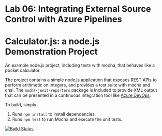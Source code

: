 
# Lab 06: Integrating External Source Control with Azure Pipelines



Calculator.js: a node.js Demonstration Project
==============================================
An example node.js project, including tests with mocha, that behaves like
a pocket calculator.

The project contains a simple node.js application that exposes REST APIs
to perform arithmetic on integers, and provides a test suite with mocha
and chai.  The `mocha-junit-reporters` package is included to provide XML
output that can be presented in a continuous integration tool like
[Azure DevOps](https://azure.com/devops).

To build, simply:

1. Runs `npm install` to install dependencies.
2. Runs `npm test` to run Mocha and execute the unit tests.

[![Build Status](https://dev.azure.com/sarahtumenasmarques/Integrating%20External%20Source%20Control%20with%20Azure%20Pipelines/_apis/build/status/SarahTumenas.calculator?branchName=master)](https://dev.azure.com/sarahtumenasmarques/Integrating%20External%20Source%20Control%20with%20Azure%20Pipelines/_build/latest?definitionId=7&branchName=master)
